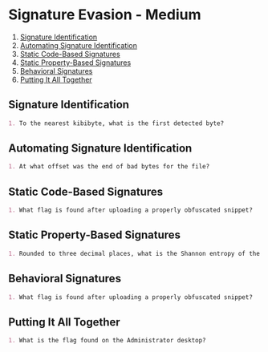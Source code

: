 # Signature Evasion - Medium

1. [Signature Identification](#signature-identification)
2. [Automating Signature Identification](#automating-signature-identification)
3. [Static Code-Based Signatures](#static-code-based-signatures)
4. [Static Property-Based Signatures](#static-property-based-signatures)
5. [Behavioral Signatures](#behavioral-signatures)
6. [Putting It All Together](#putting-it-all-together)

## Signature Identification

```markdown
1. To the nearest kibibyte, what is the first detected byte?
```

## Automating Signature Identification

```markdown
1. At what offset was the end of bad bytes for the file?
```

## Static Code-Based Signatures

```markdown
1. What flag is found after uploading a properly obfuscated snippet?
```

## Static Property-Based Signatures

```markdown
1. Rounded to three decimal places, what is the Shannon entropy of the file?
```

## Behavioral Signatures

```markdown
1. What flag is found after uploading a properly obfuscated snippet?
```

## Putting It All Together

```markdown
1. What is the flag found on the Administrator desktop?
```
